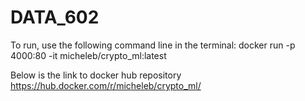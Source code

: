 # DATA_602

To run, use the following command line in the terminal:
docker run -p 4000:80 -it micheleb/crypto_ml:latest

Below is the link to docker hub repository
https://hub.docker.com/r/micheleb/crypto_ml/
